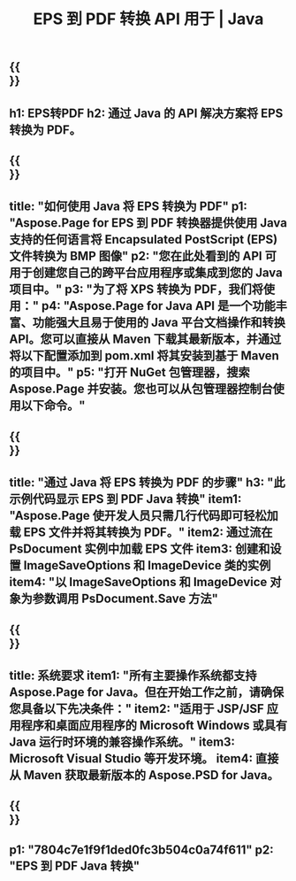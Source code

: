 ﻿---
translation: true
template: /_templates/_conversion-child-java.md
title: EPS 到 PDF 转换 API 用于 | Java
url: /java/conversion/eps-to-pdf/
description: EPS 格式到 PDF 文件的示例 Java 转换代码。使用此示例代码在任何基于 Web 或桌面 Java 的应用程序中将 EPS 转换为 PDF。
informat: EPS
outformat: PDF
otherformats: XPS PS
---

{{<section banner>}}
---
h1: EPS转PDF
h2: 通过 Java 的 API 解决方案将 EPS 转换为 PDF。
---

{{<section overview>}}
---
title: "如何使用 Java 将 EPS 转换为 PDF"
p1: "Aspose.Page for EPS 到 PDF 转换器提供使用 Java 支持的任何语言将 Encapsulated PostScript (EPS) 文件转换为 BMP 图像"
p2: "您在此处看到的 API 可用于创建您自己的跨平台应用程序或集成到您的 Java 项目中。"
p3: "为了将 XPS 转换为 PDF，我们将使用："
p4: "Aspose.Page for Java API 是一个功能丰富、功能强大且易于使用的 Java 平台文档操作和转换 API。您可以直接从 Maven 下载其最新版本，并通过将以下配置添加到 pom.xml 将其安装到基于 Maven 的项目中。"
p5: "打开 NuGet 包管理器，搜索 Aspose.Page 并安装。您也可以从包管理器控制台使用以下命令。"
---

{{<section feature1>}}
---
title: "通过 Java 将 EPS 转换为 PDF 的步骤"
h3: "此示例代码显示 EPS 到 PDF Java 转换"
item1: "Aspose.Page 使开发人员只需几行代码即可轻松加载 EPS 文件并将其转换为 PDF。"
item2: 通过流在 PsDocument 实例中加载 EPS 文件
item3: 创建和设置 ImageSaveOptions 和 ImageDevice 类的实例
item4: "以 ImageSaveOptions 和 ImageDevice 对象为参数调用 PsDocument.Save 方法"
---

{{<section feature2>}}
---
title: 系统要求
item1: "所有主要操作系统都支持 Aspose.Page for Java。但在开始工作之前，请确保您具备以下先决条件："
item2: "适用于 JSP/JSF 应用程序和桌面应用程序的 Microsoft Windows 或具有 Java 运行时环境的兼容操作系统。"
item3: Microsoft Visual Studio 等开发环境。
item4: 直接从 Maven 获取最新版本的 Aspose.PSD for Java。
---

{{<section gist>}}
---
p1: "7804c7e1f9f1ded0fc3b504c0a74f611"
p2: "EPS 到 PDF Java 转换"
---
